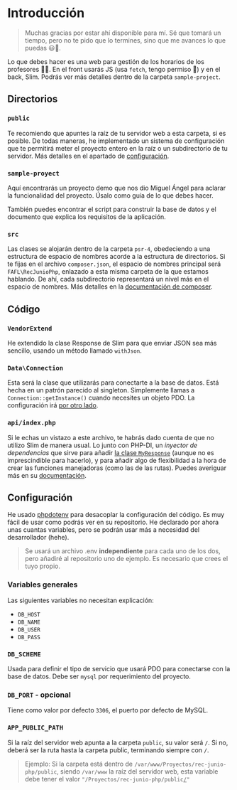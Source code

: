 # Introducción

> Muchas gracias por estar ahí disponible para mí. Sé que tomará un tiempo,
pero no te pido que lo termines, sino que me avances lo que puedas 😃🤗.

Lo que debes hacer es una web para gestión de los horarios de los 
profesores 👨‍🏫. En el front usarás JS (usa `fetch`, tengo permiso 🤣) y en
el back, Slim. Podrás ver más detalles dentro de la carpeta 
`sample-project`.

## Directorios

### `public`

Te recomiendo que apuntes la raíz de tu servidor web a esta carpeta, si es
posible. De todas maneras, he implementado un sistema de configuración que 
te permitirá meter el proyecto entero en la raíz o un subdirectorio de tu
servidor. Más detalles en el apartado de [configuración](#configuración).

### `sample-proyect`

Aquí encontrarás un proyecto demo que nos dio Miguel Ángel para aclarar la
funcionalidad del proyecto. Úsalo como guía de lo que debes hacer.

También puedes encontrar el script para construir la base de datos y el 
documento que explica los requisitos de la aplicación.

### `src`

Las clases se alojarán dentro de la carpeta `psr-4`, obedeciendo a una 
estructura de espacio de nombres acorde a la estructura de directorios. Si
te fijas en el archivo `composer.json`, el espacio de nombres principal 
será `FAFL\RecJunioPhp`, enlazado a esta misma carpeta de la que estamos 
hablando. De ahí, cada subdirectorio representará un nivel más en el 
espacio de nombres. Más detalles en la [documentación de 
composer](https://getcomposer.org/doc/04-schema.md#psr-4).

## Código

### `VendorExtend`

He extendido la clase Response de Slim para que enviar JSON sea más
sencillo, usando un método llamado `withJson`.

### `Data\Connection`

Esta será la clase que utilizarás para conectarte a la base de datos. Está
hecha en un patrón parecido al singleton. Simplemente llamas a 
`Connection::getInstance()` cuando necesites un objeto PDO. La 
configuración irá [por otro lado](#configuración).

### `api/index.php`

Si le echas un vistazo a este archivo, te habrás dado cuenta de que no 
utilizo Slim de manera usual. Lo junto con PHP-DI, un *inyector de
dependencias* que sirve para añadir [la clase `MyResponse`](#src) (aunque
no es imprescindible para hacerlo), y para añadir algo de flexibilidad
a la hora de crear las funciones manejadoras (como las de las rutas). 
Puedes averiguar más en su 
[documentación](https://php-di.org/doc/frameworks/slim.html). 

## Configuración

He usado [phpdotenv](https://github.com/vlucas/phpdotenv) para desacoplar 
la configuración del código. Es muy fácil de usar como podrás ver en su 
repositorio. He declarado por ahora unas cuantas variables, pero se podrán 
usar más a necesidad del desarrollador (hehe).

> Se usará un archivo .env **independiente** para cada uno de los dos, pero 
añadiré al repositorio uno de ejemplo. Es necesario que crees el tuyo 
propio.

### Variables generales

Las siguientes variables no necesitan explicación:

 * `DB_HOST`
 * `DB_NAME`
 * `DB_USER`
 * `DB_PASS`

### `DB_SCHEME`

Usada para definir el tipo de servicio que usará PDO para conectarse con 
la base de datos. Debe ser `mysql` por requerimiento del proyecto.

### `DB_PORT` - opcional

Tiene como valor por defecto `3306`, el puerto por defecto de MySQL.

### `APP_PUBLIC_PATH`

Si la raíz del servidor web apunta a la carpeta `public`, su valor será 
`/`. Si no, deberá ser la ruta hasta la carpeta public, terminando siempre 
con `/`.

> Ejemplo: Si la carpeta está dentro de 
> `/var/www/Proyectos/rec-junio-php/public`,
> siendo `/var/www` la raíz del servidor web, esta variable debe tener el 
> valor <code>"/Proyectos/rec-junio-php/public<u>/</u>"</code>
